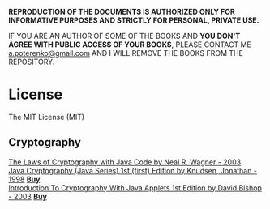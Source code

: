**REPRODUCTION OF THE DOCUMENTS IS AUTHORIZED ONLY FOR INFORMATIVE PURPOSES AND STRICTLY FOR PERSONAL, PRIVATE USE.**  

IF YOU ARE AN AUTHOR OF SOME OF THE BOOKS AND **YOU DON'T AGREE WITH PUBLIC ACCESS OF YOUR BOOKS**, PLEASE CONTACT ME <a.poterenko@gmail.com> AND I WILL REMOVE THE BOOKS FROM THE REPOSITORY.  

# License

The MIT License (MIT)

## Cryptography

[The Laws of Cryptography with Java Code by Neal R. Wagner - 2003](%5BThe%20Laws%20of%20Cryptography%20with%20Java%20Code%20by%20Neal%20R.%20Wagner%20-%202003%5D.pdf)  
[Java Cryptography (Java Series) 1st (first) Edition by Knudsen, Jonathan - 1998](%5BJava%20Cryptography%20by%20Jonathan%20B.%20Knudsen%2C%20First%20Edition%20-%201998%5D.pdf)  [**Buy**](http://www.amazon.com/Java-Cryptography-first-Knudsen-Jonathan/dp/B00BUFLMR4/ref=sr_1_1?s=books&ie=UTF8&qid=1462742695&sr=1-1&keywords=Java+Cryptography+by+Jonathan+B.+Knudsen%2C+First+Edition)  
[Introduction To Cryptography With Java Applets 1st Edition by David Bishop - 2003](%5BIntroduction%20To%20Cryptography%20With%20Java%20Applets%201st%20Edition%20by%20David%20Bishop%20-%202003%5D.pdf)  [**Buy**](http://www.amazon.com/Introduction-Cryptography-Applets-David-Bishop/dp/0763722073)  